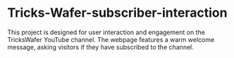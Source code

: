 # Tricks-Wafer-subscriber-interaction
This project is designed for user interaction and engagement on the TricksWafer YouTube channel. The webpage features a warm welcome message, asking visitors if they have subscribed to the channel.
